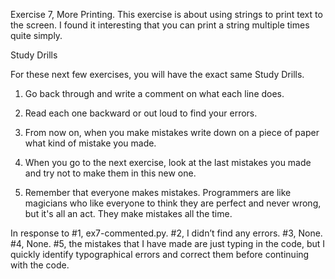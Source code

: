 Exercise 7, More Printing. This exercise is about using strings to print text to the screen. I found it interesting that you can print a string multiple times quite simply.

Study Drills

For these next few exercises, you will have the exact same Study Drills.

1.	Go back through and write a comment on what each line does.

2.	Read each one backward or out loud to find your errors.

3.	From now on, when you make mistakes write down on a piece of paper what kind of mistake you made.

4.	When you go to the next exercise, look at the last mistakes you made and try not to make them in this new one.

5.	Remember that everyone makes mistakes. Programmers are like magicians who like everyone to think they are perfect and never wrong, but it's all an act. They make mistakes all the time.

In response to #1, ex7-commented.py. #2, I didn’t find any errors. #3, None. #4, None. #5, the mistakes that I have made are just typing in the code, but I quickly identify typographical errors and correct them before continuing with the code.
